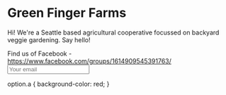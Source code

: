 <HTML>
<h1>Green Finger Farms</h1>

<p>Hi! We're a Seattle based agricultural cooperative focussed on backyard veggie gardening. Say hello!</p>
Find us of Facebook - <a href="url">https://www.facebook.com/groups/1614909545391763/</a>
<input type="email" placeholder="Your email">
</input type="submit">
</HTML>

option.a {
    background-color: red;
}
